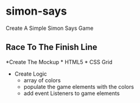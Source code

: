 # simon-says
Create A Simple Simon Says Game

## Race To The Finish Line

*Create The Mockup
    * HTML5
    * CSS Grid

* Create Logic
    * array of colors
    * populate the game elements with the colors
    * add event Listeners to game elements
